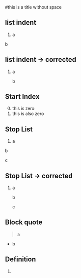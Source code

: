 #this is a title without space

## list indent

1. a

b

## list indent -> corrected

1. a
   
   b

## Start Index

0. this is zero
0. this is also zero

## Stop List

1. a

b

   c
   
## Stop List -> corrected
1. a

   b

   c
   
## Block quote

> a
- b

## Definition

1. [a]: b

